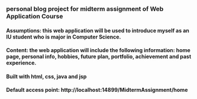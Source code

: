 ### personal blog project for midterm assignment of Web Application Course
####	Assumptions: this web application will be used to introduce myself as an IU student who is major in Computer Science. 
####	Content: the web application will include the following information: home page, personal info, hobbies, future plan, portfolio, achievement and past experience.
#### Built with html, css, java and jsp
#### Default access point: http://localhost:14899/MidtermAssignment/home
